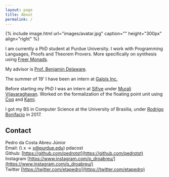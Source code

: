 ```yaml
---
layout: page
title: About
permalink: /
---
```


{% include image.html url="images/avatar.jpg" caption="" height="300px" align="right" %}

I am currently a PhD student at Purdue University. I work with Programming Languages,
Proofs and Theorem Provers. More specifically on synthesis using [Freer Monads](http://okmij.org/ftp/Haskell/extensible/more.pdf).

My advisor is [Prof. Benjamin Delaware](https://www.cs.purdue.edu/homes/bendy/).

The summer of 19' I have been an intern at [Galois Inc.](https://galois.com/)

Before starting my PhD I was an intern at [Sifive](https://www.sifive.com/) under 
[Murali Vijayaraghavan](http://people.csail.mit.edu/vmurali/). Worked on the formalization
of the floating point unit using [Coq](https://coq.inria.fr/)
and [Kami](http://plv.csail.mit.edu/kami/).

I got my BS in Computer Science at the University of Brasilia, under 
[Rodrigo Bonifacio](http://wp.rbonifacio.net/) in 2017.

## Contact
Pedro da Costa Abreu Júnior<br/>
Email: (\ x -> x@purdue.edu) pdacost<br/>
Github: [https://github.com/pedrotst](https://github.com/pedrotst)<br/>
Instagram [https://www.instagram.com/p_droabreu/](https://www.instagram.com/p_droabreu/)<br/>
Twitter [https://twitter.com/etapedro](https://twitter.com/etapedro)<br/>

